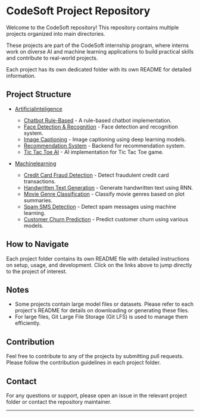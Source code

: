 # CodeSoft Project Repository

Welcome to the CodeSoft repository! This repository contains multiple projects organized into main directories. 

These projects are part of the CodeSoft internship program, where interns work on diverse AI and machine learning applications to build practical skills and contribute to real-world projects.

Each project has its own dedicated folder with its own README for detailed information.

## Project Structure

- [Artificialinteligence](./Artificialinteligence)
  - [Chatbot Rule-Based](./Artificialinteligence/chatbot_rulebased) - A rule-based chatbot implementation.
  - [Face Detection & Recognition](./Artificialinteligence/facedetection&recognition) - Face detection and recognition system.
  - [Image Captioning](./Artificialinteligence/imagecaptioning) - Image captioning using deep learning models.
  - [Recommendation System](./Artificialinteligence/recomendationsystem) - Backend for recommendation system.
  - [Tic Tac Toe AI](./Artificialinteligence/tic-tac-toeai) - AI implementation for Tic Tac Toe game.

- [Machinelearning](./Machinelearning)
  - [Credit Card Fraud Detection](./Machinelearning/creditcardfraudetection) - Detect fraudulent credit card transactions.
  - [Handwritten Text Generation](./Machinelearning/handwrittentextgeneration) - Generate handwritten text using RNN.
  - [Movie Genre Classification](./Machinelearning/moviegenreclassification) - Classify movie genres based on plot summaries.
  - [Spam SMS Detection](./Machinelearning/spamsmsdetection) - Detect spam messages using machine learning.
  - [Customer Churn Prediction](./Machinelearning/customerchrunpridiction) - Predict customer churn using various models.

## How to Navigate

Each project folder contains its own README file with detailed instructions on setup, usage, and development. Click on the links above to jump directly to the project of interest.

## Notes

- Some projects contain large model files or datasets. Please refer to each project's README for details on downloading or generating these files.
- For large files, Git Large File Storage (Git LFS) is used to manage them efficiently.

## Contribution

Feel free to contribute to any of the projects by submitting pull requests. Please follow the contribution guidelines in each project folder.

## Contact

For any questions or support, please open an issue in the relevant project folder or contact the repository maintainer.

---
